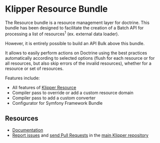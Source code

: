 Klipper Resource Bundle
======================

The Resource bundle is a resource management layer for doctrine. This bundle has been
designed to facilitate the creation of a Batch API for processing a list of resources<sup>1</sup>
(ex. external data loader).

However, it is entirely possible to build an API Bulk above this bundle.

It allows to easily perform actions on Doctrine using the best practices automatically according
to selected options (flush for each resource or for all resources, but also skip errors of the
invalid resources), whether for a resource or set of resources.

Features include:

- All features of [Klipper Resource](https://github.com/klipperdev/resource)
- Compiler pass to override or add a custom resource domain
- Compiler pass to add a custom converter
- Configurator for Symfony Framework Bundle

Resources
---------

- [Documentation](https://doc.klipper.dev/bundles/resource-bundle)
- [Report issues](https://github.com/klipperdev/klipper/issues)
  and [send Pull Requests](https://github.com/klipperdev/klipper/pulls)
  in the [main Klipper repository](https://github.com/klipperdev/klipper)
